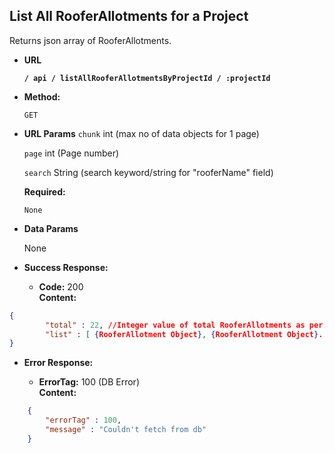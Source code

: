 **List All RooferAllotments for a Project**
----
  Returns json array of RooferAllotments.

* **URL**

  **`/ api / listAllRooferAllotmentsByProjectId / :projectId`**

* **Method:**

  `GET`
  
*  **URL Params**
	`chunk` int (max no of data objects for 1 page)
	
	`page` int (Page number)

	`search` String (search keyword/string for "rooferName" field)

   **Required:**
 
   `None`

* **Data Params**

  None

* **Success Response:**

  * **Code:** 200 <br />
    **Content:**
```json
{
		"total" : 22, //Integer value of total RooferAllotments as per query
		"list" : [ {RooferAllotment Object}, {RooferAllotment Object}... ]
}
```
 
* **Error Response:**

  * **ErrorTag:** 100 (DB Error) <br />
    **Content:** 
```json
	{
		"errorTag" : 100,
		"message" : "Couldn't fetch from db"
	}
```